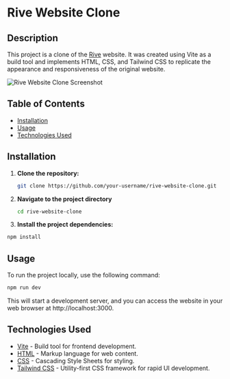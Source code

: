 # Rive Website Clone

## Description

This project is a clone of the [Rive](https://rive.app/) website. It was created using Vite as a build tool and implements HTML, CSS, and Tailwind CSS to replicate the appearance and responsiveness of the original website.

![Rive Website Clone Screenshot](![image](https://github.com/manuelpastorringuelet/rive-website-clone/assets/images/screenshot.png)
)

## Table of Contents

- [Installation](#installation)
- [Usage](#usage)
- [Technologies Used](#technologies-used)


## Installation

1. **Clone the repository:**

   ```bash
   git clone https://github.com/your-username/rive-website-clone.git

2. **Navigate to the project directory**

   ```bash
   cd rive-website-clone
   ```

4. **Install the project dependencies:**

  ```bash
  npm install
  ```

## Usage

To run the project locally, use the following command:

  ```bash
  npm run dev
  ```

This will start a development server, and you can access the website in your web browser at http://localhost:3000.

## Technologies Used

- [Vite](https://vitejs.dev/) - Build tool for frontend development.
- [HTML](https://developer.mozilla.org/en-US/docs/Web/HTML) - Markup language for web content.
- [CSS](https://developer.mozilla.org/en-US/docs/Web/CSS) - Cascading Style Sheets for styling.
- [Tailwind CSS](https://tailwindcss.com/) - Utility-first CSS framework for rapid UI development.



